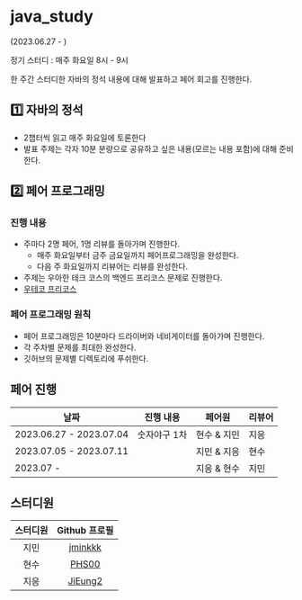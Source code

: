 # java_study
(2023.06.27 - )

정기 스터디 : 매주 화요일 8시 - 9시 

한 주간 스터디한 자바의 정석 내용에 대해 발표하고 페어 회고를 진행한다.

## 1️⃣ 자바의 정석
+ 2챕터씩 읽고 매주 화요일에 토론한다
+ 발표 주제는 각자 10분 분량으로 공유하고 싶은 내용(모르는 내용 포함)에 대해 준비한다.

## 2️⃣ 페어 프로그래밍
### 진행 내용
+ 주마다 2명 페어, 1명 리뷰를 돌아가며 진행한다.
  + 매주 화요일부터 금주 금요일까지 페어프로그래밍을 완성한다.
  + 다음 주 화요일까지 리뷰어는 리뷰를 완성한다.
+ 주제는 우아한 테크 코스의 백엔드 프리코스 문제로 진행한다.
+ [우테코 프리코스](https://github.com/orgs/woowacourse-precourse/repositories?q=&type=all&language=java&sort=)

### 페어 프로그래밍 원칙
  + 페어 프로그래밍은 10분마다 드라이버와 네비게이터를 돌아가며 진행한다.
  + 각 주차별 문제를 최대한 완성한다.
  + 깃허브의 문제별 디렉토리에 푸쉬한다.

## 페어 진행
| 날짜 | 진행 내용 | 페어원 | 리뷰어 |
| --- | --- | --- | --- |
| 2023.06.27 -  2023.07.04 | 숫자야구 1차 | 현수 & 지민 | 지응 |
|  2023.07.05 - 2023.07.11 |  | 지민 & 지응 | 현수 |
|  2023.07 -  |  | 지응 & 현수 | 지민 |

## 스터디원
| 스터디원 |                  Github 프로필                  |
| :------: | :---------------------------------------------: |
|  지민  |   [jminkkk](https://github.com/jminkkk)  |
|  현수  |     [PHS00](https://github.com/PHS00)     |
|  지응  |      [JiEung2](https://github.com/JiEung2)      |
